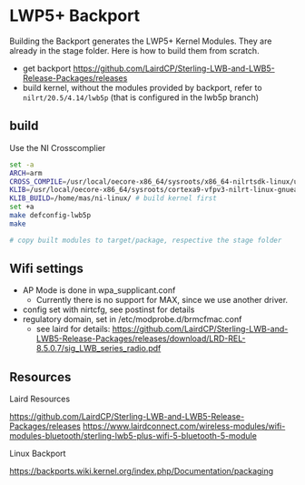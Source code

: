 
# LWP5+ Backport
Building the Backport generates the LWP5+ Kernel Modules. They are already in the stage folder. Here is how to build them from scratch.

- get backport https://github.com/LairdCP/Sterling-LWB-and-LWB5-Release-Packages/releases
- build kernel, without the modules provided by backport, refer to `nilrt/20.5/4.14/lwb5p` (that is configured in the lwb5p branch)

## build

Use the NI Crosscomplier

```bash
set -a
ARCH=arm
CROSS_COMPILE=/usr/local/oecore-x86_64/sysroots/x86_64-nilrtsdk-linux/usr/bin/arm-nilrt-linux-gnueabi/arm-nilrt-linux-gnueabi-
KLIB=/usr/local/oecore-x86_64/sysroots/cortexa9-vfpv3-nilrt-linux-gnueabi/
KLIB_BUILD=/home/mas/ni-linux/ # build kernel first
set +a
make defconfig-lwb5p
make

# copy built modules to target/package, respective the stage folder
```



## Wifi settings
- AP Mode is done in wpa_supplicant.conf
    - Currently there is no support for MAX, since we use another driver.
- config set with nirtcfg, see postinst for details
- regulatory domain, set in /etc/modprobe.d/brmcfmac.conf
    - see laird for details: https://github.com/LairdCP/Sterling-LWB-and-LWB5-Release-Packages/releases/download/LRD-REL-8.5.0.7/sig_LWB_series_radio.pdf

## Resources
Laird Resources

https://github.com/LairdCP/Sterling-LWB-and-LWB5-Release-Packages/releases
https://www.lairdconnect.com/wireless-modules/wifi-modules-bluetooth/sterling-lwb5-plus-wifi-5-bluetooth-5-module



Linux Backport

https://backports.wiki.kernel.org/index.php/Documentation/packaging

